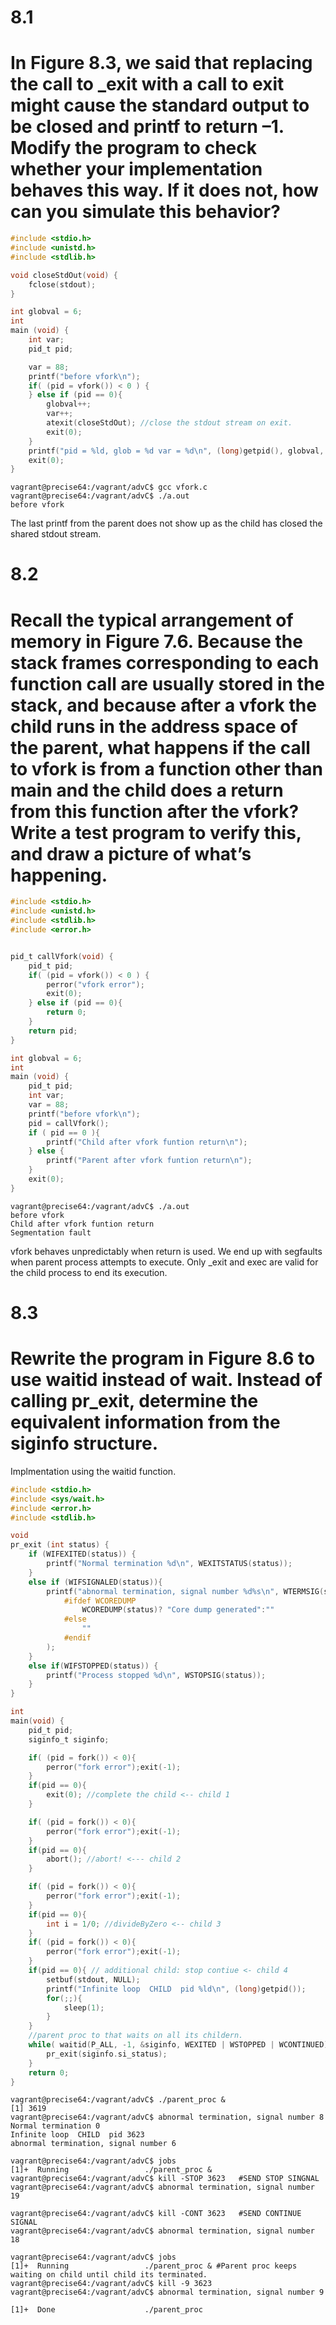 # 8.1 
# In Figure 8.3, we said that replacing the call to _exit with a call to exit might cause the standard output to be closed and printf to return –1. Modify the program to check whether your implementation behaves this way. If it does not, how can you simulate this behavior?
```c
#include <stdio.h>
#include <unistd.h>
#include <stdlib.h>

void closeStdOut(void) {
    fclose(stdout);
}

int globval = 6;
int
main (void) {
    int var;
    pid_t pid;

    var = 88;
    printf("before vfork\n");
    if( (pid = vfork()) < 0 ) {
    } else if (pid == 0){
        globval++;
        var++;
        atexit(closeStdOut); //close the stdout stream on exit.
        exit(0);
    }
    printf("pid = %ld, glob = %d var = %d\n", (long)getpid(), globval, var); //Output will not show up.
    exit(0);
}
```
```
vagrant@precise64:/vagrant/advC$ gcc vfork.c
vagrant@precise64:/vagrant/advC$ ./a.out
before vfork
```
The last printf from the parent does not show up as the child has closed the shared stdout stream. 
# 8.2 
# Recall the typical arrangement of memory in Figure 7.6. Because the stack frames corresponding to each function call are usually stored in the stack, and because after a vfork the child runs in the address space of the parent, what happens if the call to vfork is from a function other than main and the child does a return from this function after the vfork? Write a test program to verify this, and draw a picture of what’s happening.
```c
#include <stdio.h>
#include <unistd.h>
#include <stdlib.h>
#include <error.h>


pid_t callVfork(void) {
    pid_t pid;
    if( (pid = vfork()) < 0 ) {
        perror("vfork error");
        exit(0);
    } else if (pid == 0){
        return 0;
    }
    return pid;
}

int globval = 6;
int
main (void) {
    pid_t pid;
    int var;
    var = 88;
    printf("before vfork\n");
    pid = callVfork();
    if ( pid == 0 ){
        printf("Child after vfork funtion return\n");
    } else {
        printf("Parent after vfork funtion return\n");
    }
    exit(0);
}
```
```
vagrant@precise64:/vagrant/advC$ ./a.out
before vfork
Child after vfork funtion return
Segmentation fault
```
vfork behaves unpredictably when return is used. We end up with segfaults when parent process attempts to execute. Only _exit and exec are valid for the child process to end its execution. 
# 8.3 
# Rewrite the program in Figure 8.6 to use waitid instead of wait. Instead of calling pr_exit, determine the equivalent information from the siginfo structure.
Implmentation using the waitid function. 
```c
#include <stdio.h>
#include <sys/wait.h> 
#include <error.h>
#include <stdlib.h>

void
pr_exit	(int status) {
	if (WIFEXITED(status)) {
		printf("Normal termination %d\n", WEXITSTATUS(status));
	}	
	else if (WIFSIGNALED(status)){
		printf("abnormal termination, signal number %d%s\n", WTERMSIG(status),
			#ifdef WCOREDUMP
			  	WCOREDUMP(status)? "Core dump generated":""
			#else
			  	""	
			#endif
		);
	}
	else if(WIFSTOPPED(status)) {
		printf("Process stopped %d\n", WSTOPSIG(status));
	}	
}

int
main(void) {
	pid_t pid;
	siginfo_t siginfo;

	if( (pid = fork()) < 0){
		perror("fork error");exit(-1);
	} 
	if(pid == 0){
		exit(0); //complete the child <-- child 1
	} 	

	if( (pid = fork()) < 0){
		perror("fork error");exit(-1);
	} 
	if(pid == 0){
		abort(); //abort! <--- child 2
	} 	

	if( (pid = fork()) < 0){
		perror("fork error");exit(-1);
	} 
	if(pid == 0){
		int i = 1/0; //divideByZero <-- child 3
	} 	
	if( (pid = fork()) < 0){
		perror("fork error");exit(-1);
	} 
	if(pid == 0){ // additional child: stop contiue <- child 4
		setbuf(stdout, NULL);
		printf("Infinite loop  CHILD  pid %ld\n", (long)getpid());
		for(;;){
			sleep(1);
		}
	}
	//parent proc to that waits on all its childern.
	while( waitid(P_ALL, -1, &siginfo, WEXITED | WSTOPPED | WCONTINUED) == 0)  { //this is the parent thread
		pr_exit(siginfo.si_status);
	}
	return 0;
}
```
```
vagrant@precise64:/vagrant/advC$ ./parent_proc &
[1] 3619
vagrant@precise64:/vagrant/advC$ abnormal termination, signal number 8
Normal termination 0
Infinite loop  CHILD  pid 3623
abnormal termination, signal number 6

vagrant@precise64:/vagrant/advC$ jobs
[1]+  Running                 ./parent_proc &
vagrant@precise64:/vagrant/advC$ kill -STOP 3623   #SEND STOP SINGNAL
vagrant@precise64:/vagrant/advC$ abnormal termination, signal number 19

vagrant@precise64:/vagrant/advC$ kill -CONT 3623   #SEND CONTINUE SIGNAL
vagrant@precise64:/vagrant/advC$ abnormal termination, signal number 18

vagrant@precise64:/vagrant/advC$ jobs
[1]+  Running                 ./parent_proc & #Parent proc keeps waiting on child until child its terminated.
vagrant@precise64:/vagrant/advC$ kill -9 3623 
vagrant@precise64:/vagrant/advC$ abnormal termination, signal number 9

[1]+  Done                    ./parent_proc
```
